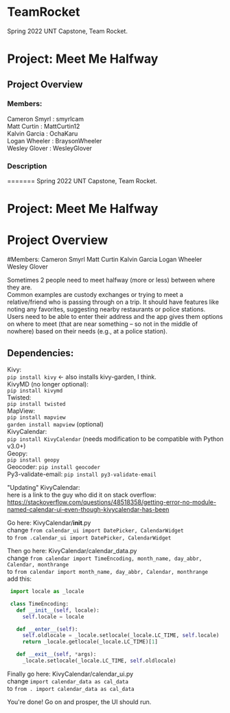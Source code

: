# TeamRocket

Spring 2022 UNT Capstone, Team Rocket.

# Project: Meet Me Halfway
## Project Overview
### Members:
Cameron Smyrl   : smyrlcam<br />
Matt Curtin     : MattCurtin12<br />
Kalvin Garcia   : OchaKaru<br />
Logan Wheeler   : BraysonWheeler<br />
Wesley Glover   : WesleyGlover<br />

### Description
=======
Spring 2022 UNT Capstone, Team Rocket.

# Project: Meet Me Halfway
# Project Overview
#Members:
Cameron Smyrl
Matt Curtin
Kalvin Garcia
Logan Wheeler
Wesley Glover

Sometimes 2 people need to meet halfway (more or less) between where they are.  
Common examples are custody exchanges or trying to meet a relative/friend who is
passing through on a trip.  It should have features like noting any favorites, suggesting
nearby restaurants or police stations.  Users need to be able to enter their address and
the app gives them options on where to meet (that are near something – so not in the
middle of nowhere) based on their needs (e.g., at a police station).

## Dependencies:
  Kivy: <br />
    `pip install kivy` <- also installs kivy-garden, I think. <br />
  KivyMD (no longer optional): <br />
    `pip install kivymd` <br />
  Twisted: <br />
    `pip install twisted` <br />
  MapView: <br />
    `pip install mapview` <br />
    `garden install mapview` (optional) <br />
  KivyCalendar: <br />
    `pip install KivyCalendar` (needs modification to be compatible with Python v3.0+) <br />
  Geopy: <br />
    `pip install geopy` <br />
  Geocoder:
    `pip install geocoder` <br />
  Py3-validate-email:
    `pip install py3-validate-email` <br />

"Updating" KivyCalendar: <br />
  here is a link to the guy who did it on stack overflow: https://stackoverflow.com/questions/48518358/getting-error-no-module-named-calendar-ui-even-though-kivycalendar-has-been

  Go here: KivyCalendar/__init__.py <br />
    change `from calendar_ui import DatePicker, CalendarWidget` <br />
    to `from .calendar_ui import DatePicker, CalendarWidget` <br />

  Then go here: KivyCalendar/calendar_data.py <br />
    change `from calendar import TimeEncoding, month_name, day_abbr, Calendar, monthrange` <br />
    to `from calendar import month_name, day_abbr, Calendar, monthrange` <br />
    add this: <br />

   ```python
    import locale as _locale

    class TimeEncoding:
      def __init__(self, locale):
        self.locale = locale

      def __enter__(self):
        self.oldlocale = _locale.setlocale(_locale.LC_TIME, self.locale)
        return _locale.getlocale(_locale.LC_TIME)[1]

      def __exit__(self, *args):
        _locale.setlocale(_locale.LC_TIME, self.oldlocale)
   ```
   Finally go here: KivyCalendar/calendar_ui.py <br />
      change `import calendar_data as cal_data` <br />
      to `from . import calendar_data as cal_data` <br />

   You're done! Go on and prosper, the UI should run.
